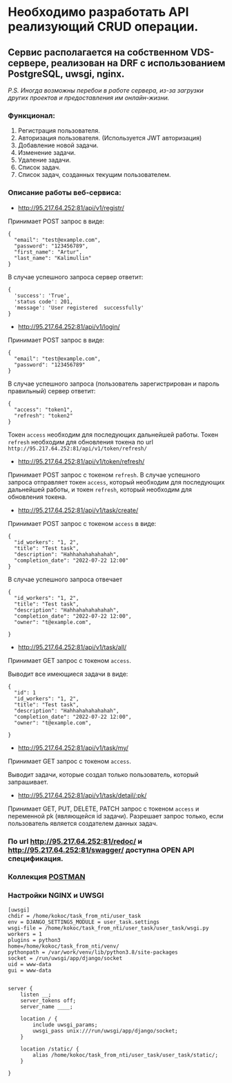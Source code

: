# Необходимо разработать API реализующий CRUD операции.

## Сервис располагается на собственном VDS-сервере, реализован на DRF с использованием PostgreSQL, uwsgi, nginx.

*P.S. Иногда возможны перебои в работе сервера, из-за загрузки других проектов и предоставления им онлайн-жизни.*

### Функционал:

1. Регистрация пользователя.
2. Авторизация пользователя. (Используется JWT авторизация)
3. Добавление новой задачи.
4. Изменение задачи.
5. Удаление задачи.
6. Список задач.
7. Список задач, созданных текущим пользователем.

### Описание работы веб-сервиса:

* http://95.217.64.252:81/api/v1/registr/

Принимает POST запрос в виде:

```
{
  "email": "test@example.com",
  "password": "123456789",
  "first_name": "Artur",
  "last_name": "Kalimullin"
}
```

В случае успешного запроса сервер ответит:

```
{
  'success': 'True',
  'status code': 201,
  'message': 'User registered  successfully'
}
```

* http://95.217.64.252:81/api/v1/login/

Принимает POST запрос в виде:

```
{
  "email": "test@example.com",
  "password": "123456789"
}
```

В случае успешного запроса (пользователь зарегистрирован и пароль правильный) сервер ответит:

```
{
  "access": "token1",
  "refresh": "token2"
}
```

Токен `access` необходим для последующих дальнейшей работы. Токен `refresh` необходим для обновления токена по url `http://95.217.64.252:81/api/v1/token/refresh/`

* http://95.217.64.252:81/api/v1/token/refresh/

Принимает POST запрос с токеном `refresh`. В случае успешного запроса отправляет токен `access`, который необходим для последующих дальнейшей работы, и токен `refresh`, который необходим для обновления токена.

* http://95.217.64.252:81/api/v1/task/create/

Принимает POST запрос c токеном `access` в виде:

```
{
  "id_workers": "1, 2",
  "title": "Test task",
  "description": "Hahhahahahahahah",
  "completion_date": "2022-07-22 12:00"
}
```

В случае успешного запроса отвечает

```
{
  "id_workers": "1, 2",
  "title": "Test task",
  "description": "Hahhahahahahahah",
  "completion_date": "2022-07-22 12:00",
  "owner": "t@example.com",

}
```

* http://95.217.64.252:81/api/v1/task/all/

Принимает GET запрос c токеном `access`.

Выводит все имеющиеся задачи в виде:

```
{
  "id": 1
  "id_workers": "1, 2",
  "title": "Test task",
  "description": "Hahhahahahahahah",
  "completion_date": "2022-07-22 12:00",
  "owner": "t@example.com",

}
```

* http://95.217.64.252:81/api/v1/task/my/

Принимает GET запрос c токеном `access`.

Выводит задачи, которые создал только пользователь, который запрашивает.

* http://95.217.64.252:81/api/v1/task/detail/:pk/

Принимает GET, PUT, DELETE, PATCH запрос c токеном `access` и переменной pk (являющейся id задачи). Разрешает запрос только, если пользователь является создателем данных задач.

### По url http://95.217.64.252:81/redoc/ и http://95.217.64.252:81/swagger/ доступна OPEN API спецификация.

### Коллекция [POSTMAN](https://github.com/192117/task_from_nti/blob/master/user_task/DRF%20NTI.postman_collection.json)

### Настройки NGINX и UWSGI

```
[uwsgi]
chdir = /home/kokoc/task_from_nti/user_task
env = DJANGO_SETTINGS_MODULE = user_task.settings
wsgi-file = /home/kokoc/task_from_nti/user_task/user_task/wsgi.py
workers = 1
plugins = python3
home=/home/kokoc/task_from_nti/venv/
pythonpath = /var/work/venv/lib/python3.8/site-packages
socket = /run/uwsgi/app/django/socket
uid = www-data
gui = www-data


```

```
server {
    listen __;
    server_tokens off;
    server_name ____;

    location / {
        include uwsgi_params;
        uwsgi_pass unix:///run/uwsgi/app/django/socket;
    }
  
    location /static/ {
        alias /home/kokoc/task_from_nti/user_task/user_task/static/;
    }

}


```
